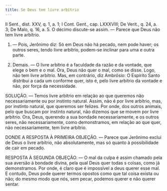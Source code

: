 ```yaml
---
title: Se Deus tem livre arbítrio
---
```


II Sent., dist. XXV, q. 1, a. 1; I Cont. Gent., cap. LXXXVIII; De Verit., q. 24, a. 3; De Malo, q. 16, a. 5.  O décimo discute-se assim. — Parece que Deus não tem livre arbítrio.  

1. — Pois, Jerônimo diz: Só em Deus não há pecado, nem pode haver; os outros seres, tendo livre arbítrio, podem-se inclinar para uma e outra parte.  

2. Demais. — O livre arbítrio é a faculdade da razão e da vontade, que elege o bem e o mal. Ora, Deus não quer o mal, como se disse. Logo, não tem livre arbítrio.  Mas, em contrário, diz Ambrósio: O Espírito Santo distribui a cada um conforme quer, isto é, pelo livre arbítrio da vontade e não, por força da necessidade.  

SOLUÇÃO. — Temos livre arbítrio em relação ao que queremos não necessariamente ou por instinto natural. Assim, não é por livre arbítrio, mas, por instinto natural, que queremos ser felizes. Por onde, dos outros animais, pelo que buscam por instinto natural, não dizemos que se movem por livre arbítrio. Ora, Deus, querendo a sua bondade necessariamente, e os outros seres, não necessariamente, como demonstramos, em relação ao que quer, não necessariamente, tem livre arbítrio.  

DONDE A RESPOSTA À PRIMEIRA OBJEÇÃO. — Parece que Jerônimo exclui de Deus o livre arbítrio, não absolutamente, mas só quanto à possibilidade de cair em pecado.  

RESPOSTA À SEGUNDA OBJEÇÃO. — O mal da culpa é assim chamado pela sua aversão à bondade divina, pela qual Deus quer todas s coisas, como já demonstramos. Por onde, é claro que é impossível a deus querer esse mal. E contudo, Deus pode querer termos opostos como que tal coisa exista ou não; do mesmo modo que nós, sem pecar, podemos querer e não querer sentar.